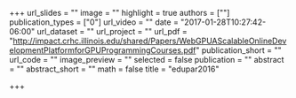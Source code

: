 +++
url_slides = ""
image = ""
highlight = true
authors = [""]
publication_types = ["0"]
url_video = ""
date = "2017-01-28T10:27:42-06:00"
url_dataset = ""
url_project = ""
url_pdf = "http://impact.crhc.illinois.edu/shared/Papers/WebGPUAScalableOnlineDevelopmentPlatformforGPUProgrammingCourses.pdf"
publication_short = ""
url_code = ""
image_preview = ""
selected = false
publication = ""
abstract = ""
abstract_short = ""
math = false
title = "edupar2016"

+++

